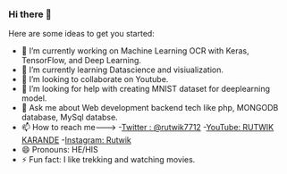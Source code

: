 ### Hi there 👋

<!--
**Rutwik-28/Rutwik-28** is a ✨ _special_ ✨ repository because its `README.md` (this file) appears on your GitHub profile.
-->

Here are some ideas to get you started:

- 🔭 I’m currently working on Machine Learning OCR with Keras, TensorFlow, and Deep Learning.
- 🌱 I’m currently learning Datascience and visiualization.
- 👯 I’m looking to collaborate on Youtube.
- 🤔 I’m looking for help with creating MNIST dataset for deeplearning model.
- 💬 Ask me about Web development backend tech like php, MONGODB database, MySql databse.
- 📫 How to reach me--->
-[Twitter : @rutwik7712](https://twitter.com/rutwik7712)
-[YouTube: RUTWIK KARANDE](https://www.youtube.com/channel/UC9SyeExqJC8-9vkxpq3zcxQ/featured)
-[Instagram: Rutwik](https://www.instagram.com/karanderutwik/)
- 😄 Pronouns: HE/HIS
- ⚡ Fun fact: I like trekking and watching movies.
